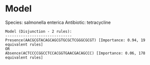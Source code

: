 
# Model

Species: salmonella enterica
Antibiotic: tetracycline

```
Model (Disjunction - 2 rules):
------------------------------
Presence(AACGCGTACAGCAGCGTGCGCTCGGGCGCGT) [Importance: 0.94, 19 equivalent rules]
OR
Absence(ACTCCCCGGCCTCCACGGTGAACGACAGCCC) [Importance: 0.06, 178 equivalent rules]

```


